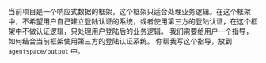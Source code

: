当前项目是一个响应式数据的框架，这个框架只适合处理业务逻辑。在这个框架中，不希望用户自己建立登陆认证的系统，或者使用第三方的登陆认证，在这个框架中不做认证逻辑，只处理用户登陆后的业务逻辑。
我们需要给用户一个指导，如何结合当前框架使用第三方的登陆认证系统。
你帮我写这个指导，放到 `agentspace/output` 中。